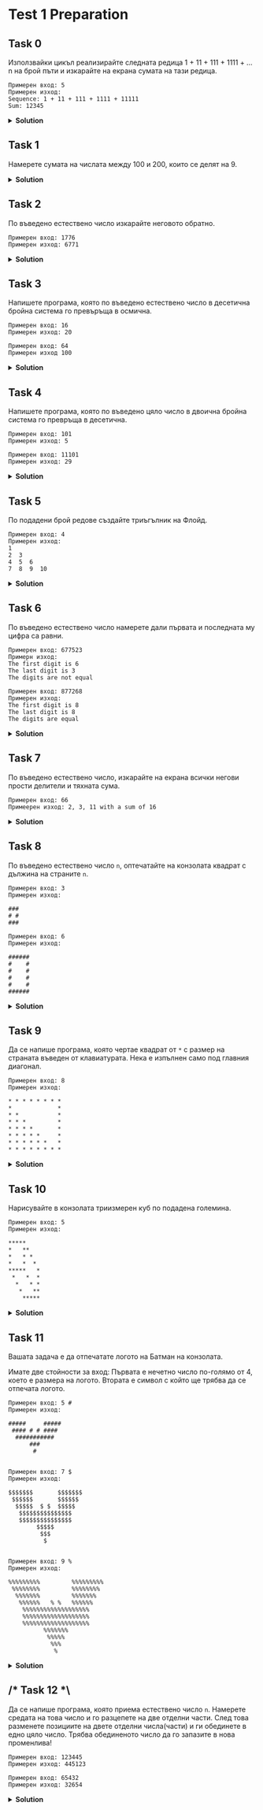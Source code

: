 # Test 1 Preparation

## Task 0
Използвайки цикъл реализирайте следната редица 1 + 11 + 111 + 1111 + ... n на брой пъти и изкарайте на екрана сумата на тази редица. 

```
Примерен вход: 5
Примерен изход: 
Sequence: 1 + 11 + 111 + 1111 + 11111
Sum: 12345
```

<details><summary><b>Solution</b></summary> 
<p>

```cpp
#include <iostream>

int main()
{
	unsigned int n;

	std::cout << "Please enter a natural number: ";
	std::cin >> n;

	int seq = 0;
	int sum = 0;

	for (int i = 0; i < n; i++)
	{
		seq = seq * 10 + 1;
		sum += seq;

		std::cout << seq;

		if (i + 1 < n)
		{
			std::cout << " + ";
		}
	}

	std::cout << "\n" << sum;
}
```

</p>
</details>

## Task 1
Намерете сумата на числата между 100 и 200, които се делят на 9.

<details><summary><b>Solution</b></summary> 
<p>

```cpp
#include <iostream>

int main()
{
	int sum = 0;

	for (int i = 100; i <= 200; ++i)
	{
		if (i % 9 == 0)
			sum += i;
	}

	std::cout << sum;
}
```

</p>
</details>

## Task 2
По въведено естествено число изкарайте неговото обратно.

```
Примерен вход: 1776
Примерен изход: 6771
```

<details><summary><b>Solution</b></summary> 
<p>

```cpp
#include <iostream>

int main()
{
	unsigned int userValue;
	unsigned int reversedValue = 0;

	std::cout << "Please enter a natural number: ";
	std::cin >> userValue;

	while (userValue)
	{
		reversedValue = reversedValue * 10 + userValue % 10;
		userValue = userValue / 10;
	}

	std::cout << reversedValue;
}
```
</p>
</details>

## Task 3
Напишете програма, която по въведено естествено число в десетична бройна система го превъръща в осмична.

```
Примерен вход: 16
Примерен изход: 20

Примерен вход: 64
Примерен изход 100
```

<details><summary><b>Solution</b></summary> 
<p>

```cpp
#include <iostream>

int main()
{
	unsigned int decimal;
	unsigned int octNum = 0;
	unsigned int step = 1;

	std::cout << "Please enter a natural decimal number: ";
	std::cin >> decimal;

	while (decimal > 0)
	{
		octNum = octNum + step * (decimal % 8);

		decimal /= 8;
		step *= 10;
	}

	std::cout << octNum;
}
```

</p>
</details>



## Task 4
Напишете програма, която по въведено цяло число в двоична бройна система го превръща в десетична.

```
Примерен вход: 101
Примерен изход: 5

Примерен вход: 11101
Примерен изход: 29
```

<details><summary><b>Solution</b></summary> 
<p>

```cpp
#include <iostream>

int main()
{
	int binary;
	std::cin >> binary;

	int binCopy = binary;
	int len = 0;

	while (binCopy > 0)
	{
		binCopy /= 10;
		++len;
	}

	int result = 0;
	int powOfTwo = 1;
    
	for (int i = 0; i < len; i++)
	{
		result += binary % 10 * powOfTwo;
		binary /= 10;
		powOfTwo *= 2;
	}

	std::cout << result;
}
```

</p>
</details>

## Task 5
По подадени брой редове създайте триъгълник на Флойд.

```
Примерен вход: 4
Примерен изход:
1
2  3
4  5  6
7  8  9  10
```

<details><summary><b>Solution</b></summary> 
<p>

```cpp
#include <iostream>

int main()
{
	unsigned rows;

	std::cout << "Please enter a natural number for the rows: ";
	std::cin >> rows;

	int rowCap = 1;
	int currNum = 1;

	for (int i = 0; i < rows; ++i)
	{
		for (int j = 0; j < rowCap; ++j)
		{
			std::cout << currNum << " ";
			++currNum;
		}

		++rowCap;
		std::cout << "\n";
	}
}
```

</p>
</details>

## Task 6
По въведено естествено число намерете дали първaтa и последнaтa му цифра са равни.

```
Примерен вход: 677523
Примерн изход: 
The first digit is 6
The last digit is 3
The digits are not equal

Примерен вход: 877268
Примерeн изход: 
The first digit is 8
The last digit is 8
The digits are equal
```

<details><summary><b>Solution</b></summary> 
<p>

```cpp

#include <iostream>

int main()
{
	unsigned userValue;

	std::cout << "Please enter a natural number: ";
	std::cin >> userValue;

	unsigned firstDigit, lastDigit;

	lastDigit = userValue % 10;

	while (userValue > 10)
	{
		userValue /= 10;
	}

	firstDigit = userValue;

	bool areEqual = firstDigit == lastDigit;

	std::cout << "The first digit is " << firstDigit << "\n";
	std::cout << "The last digit is " << lastDigit << "\n";
	
	if (areEqual)
	{
		std::cout << "The digits are equal!";
	}
	else
	{
		std::cout << "The digits are not equal!";
	}
}

```

</p>
</details>

## Task 7
По въведено естествено число, изкарайте на екрана всички негови прости делители и тяхната сума.

```
Примерен вход: 66
Примеерен изход: 2, 3, 11 with a sum of 16
```

<details><summary><b>Solution</b></summary> 
<p>

```cpp

#include <iostream>

int main()
{
	unsigned int userValue;
	unsigned int divSum = 0;

	std::cout << "Please enter a natural number: ";
	std::cin >> userValue;

	bool hasPrintedValue = false; // Тази булева служи за флаг, който позволява правилното изкарване на запетайките на екрана.

	for (int i = 2; i <= userValue; ++i)
	{
		if (userValue % i == 0)
		{
			bool isPrime = true;

            // Checking if 'i' is prime
			for (int j = 2; j * j <= i; ++j) // Това е еквивалентно на for(int j = 2; j <= sqrt(i); ++j), като не се използва функцията sqrt от cmath
			{
				if (i % j == 0)
                {
					isPrime = false;
                    break;
                }
			}

			if (isPrime)
			{
				if (hasPrintedValue)
					std::cout << ", ";

				std::cout << i;
				divSum += i;
				hasPrintedValue = true;
			}
		}
	}

	std::cout << " with a sum of " << divSum;
}

```

</p>
</details>

## Task 8
По въведено естествено число `n`, оптечатайте на конзолата квадрат с дължина на страните `n`.

```
Примерен вход: 3
Примерен изход: 

###
# #
###

Примерен вход: 6
Примерен изход: 

######
#    #
#    #
#    #
#    #
######
```

<details><summary><b>Solution</b></summary> 
<p>

```cpp

#include <iostream>

int main()
{
	unsigned int squareSize;
	std::cin >> squareSize;

	int edge = squareSize - 1;

	for (int row = 0; row < squareSize; row++)
	{
		for (int column = 0; column < squareSize; column++)
		{
			if ((row == 0 || column == 0) ||
				(row == edge || column == edge))
			{
				std::cout << "#";
			}
			else
			{
				std::cout << " ";
			}
		}

		std::cout << std::endl;
	}
}
```

</p>
</details>

## Task 9
Да се напише програма, която чертае квадрат от `*` с размер на страната въведен от клавиатурата. Нека е изпълнен само под главния диагонал.

```
Примерен вход: 8
Примерен изход:

* * * * * * * * 
*             *
* *           *
* * *         *
* * * *       *
* * * * *     *
* * * * * *   *
* * * * * * * *
```

<details><summary><b>Solution</b></summary> 
<p>

```cpp

#include <iostream>

int main()
{
    int squareSize;

    std::cout << "Please enter the square's size: ";
    std::cin >> squareSize;

    for (int i = 0; i < squareSize; i++)
    {
        for (int j = 0; j < squareSize; j++)
        {
            if (i == 0 || i > j || j == squareSize - 1)
            {
                std::cout << "*";
            }
            else
            {
                std::cout << " ";
            }
        }

        std::cout << std::endl;
    }
}
```

</p>
</details>

## Task 10
Нарисувайте в конзолата триизмерен куб по подадена големина.

```
Примерен вход: 5
Примерен изход:

*****
*   **
*   * *
*   *  *
*****   *
 *   *  *
  *   * *
   *   **
    *****
```

<details><summary><b>Solution</b></summary> 
<p>

```cpp
#include <iostream>

int main()
{
    int n;
	std::cin >> n;

	int field = n * 2 - 1;
	int mid = n - 1;

	for (int row = 0; row <= field; row++)
	{
		for (int col = 0; col <= field; col++)
		{
			if (row == 0 && col <= mid ||
				row == n - 1 && col <= mid ||
				row == (field - 1) && col >= mid && col <= (field - 1) ||
				row <= mid && col == 0 ||
				row <= mid && col == mid ||
				col - row == mid && col <= (field - 1) ||
				row > mid && row <= (field - 1) && col == (field - 1) ||
				(row - col == mid) && row <= (field - 1) ||
				col - row == 0 && col > mid && col <= (field - 1))
			{
				std::cout << "*";
			}
			else
			{
				std::cout << " ";
			}
		}
		std::cout << std::endl;
	}
}
```

</p>
</details>

## Task 11
Вашата задача е да отпечатате логото на Батман на конзолата.

Имате две стойности за вход:
Първата е нечетно число по-голямо от 4, което е размера на логото.
Втората е символ с който ще трябва да се отпечата логото.

```
Примерен вход: 5 #
Примерен изход:

#####     #####
 #### # # ####
  ###########
      ###
       #


Примерен вход: 7 $
Примерен изход:

$$$$$$$       $$$$$$$
 $$$$$$       $$$$$$
  $$$$$  $ $  $$$$$
   $$$$$$$$$$$$$$$
   $$$$$$$$$$$$$$$
        $$$$$
         $$$
          $


Примерен вход: 9 %
Примерен изход:

%%%%%%%%%         %%%%%%%%%
 %%%%%%%%         %%%%%%%%
  %%%%%%%         %%%%%%%
   %%%%%%   % %   %%%%%%
    %%%%%%%%%%%%%%%%%%%
    %%%%%%%%%%%%%%%%%%%
    %%%%%%%%%%%%%%%%%%%
          %%%%%%%
           %%%%%
            %%%
             %
```

<details><summary><b>Solution</b></summary> 
<p>

```cpp
#include <iostream>

int main()
{
    int size;
    char c;

    std::cin >> size >> c;

    int field = 3 * size + 1;
    char space = ' ';
    int mid = size / 2;

    for (int row = 0; row < ((size - 1) + size/2); row++)
    {
        for (int col = 0; col < field; col++)
        {
            if (row == 0 && col <= size - 1 ||                                                                  //top left wing
                row == 0 && col >= 2 * size && col < field - 1 ||                                               //top right wing
                row - col <= 0 && row <= mid && col <= size - 1 ||                                              //rest of left wing
                row + col <= field - 2 && row <= mid && col >= 2 * size ||                                      //rest of right wing
                row == mid - 1 && col == size + (mid - 1) ||                                                    //left ear
                row == mid - 1 && col == size + mid + 1 ||                                                      //right ear
                row >= mid && row <= mid + mid - 2 && size / 2 <= col && col <= field - mid - 2 ||              //body
                row >= 2 * mid - 1 && row < 3 * mid - 1 && col - row >= 3 && col + row <= 2 * size + (size - 4))//tail
            {
                cout << c;
            }
            else
            {
                cout << space;
            }
        }
        cout << endl;
    }
}
```

</p>
</details>

## /* Task 12 *\
Да се напише програма, която приема естествено число `n`. Намерете средата на това число и го разцепете на две отделни части. След това разменете позициите на двете отделни числа(части) и ги обединете в едно цяло число. Трябва обединеното число да го запазите в нова променлива!

```
Примерен вход: 123445
Примерен изход: 445123

Примерен вход: 65432
Примерен изход: 32654
```



<details><summary><b>Solution</b></summary> 
<p>

```cpp

#include <iostream>

using namespace std;

int main()
{
    unsigned int userInput;
	cin >> userInput;

	unsigned int copy = userInput;

	int size = 0;
	while (copy > 0)
	{
		size++;
		copy = copy / 10;
	}

	int middle = size / 2;

	unsigned int firstHalf = 0;
	unsigned int secondHalf = 0;

	int step = 1;

	for (int i = 0; i < middle; ++i)
	{
		secondHalf = secondHalf + step * (userInput % 10);
		userInput = userInput / 10;
		step = step * 10;
	}

	firstHalf = userInput;

	unsigned int finalNum = 0;

	int firstHalfSize = (size + 1) / 2;

	for (int i = 1; i <= firstHalfSize; i++)
	{
		secondHalf *= 10;
	}

	finalNum = secondHalf + firstHalf;

	cout << finalNum;
}
```

</p>
</details>